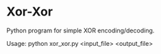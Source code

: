 # Xor-Xor

Python program for simple XOR encoding/decoding.

Usage: python xor_xor.py <input_file> <key> <output_file>


